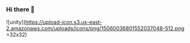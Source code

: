 ### Hi there 👋

![unity](https://upload-icon.s3.us-east-2.amazonaws.com/uploads/icons/png/15060036801552037048-512.png =32x32)

<!--
**smarenkov/smarenkov** is a ✨ _special_ ✨ repository because its `README.md` (this file) appears on your GitHub profile.

Here are some ideas to get you started:

- 🔭 I’m currently working on ...
- 🌱 I’m currently learning ...
- 👯 I’m looking to collaborate on ...
- 🤔 I’m looking for help with ...
- 💬 Ask me about ...
- 📫 How to reach me: ...
- 😄 Pronouns: ...
- ⚡ Fun fact: ...
-->
